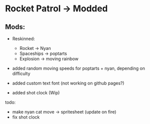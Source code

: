 # Rocket Patrol -> Modded

## Mods:
- Reskinned:
    - Rocket -> Nyan 
    - Spaceships -> poptarts
    - Explosion -> moving rainbow

- added random moving speeds for poptarts + nyan, depending on difficulty
- added custom text font (not working on github pages?)
- added shot clock (Wip)

todo:
- make nyan cat move -> spritesheet (update on fire)
- fix shot clock
